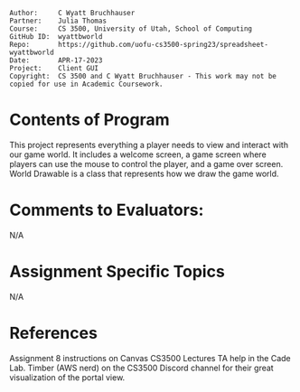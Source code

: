 ﻿```
Author:     C Wyatt Bruchhauser
Partner:    Julia Thomas
Course:     CS 3500, University of Utah, School of Computing
GitHub ID:  wyattbworld
Repo:       https://github.com/uofu-cs3500-spring23/spreadsheet-wyattbworld
Date:       APR-17-2023
Project:    Client GUI
Copyright:  CS 3500 and C Wyatt Bruchhauser - This work may not be copied for use in Academic Coursework.
```

# Contents of Program
This project represents everything a player needs to view and interact with our game world.
It includes a welcome screen, a game screen where players can use the mouse to control the player, and a game over screen.
World Drawable is a class that represents how we draw the game world.


# Comments to Evaluators:
N/A

# Assignment Specific Topics
N/A

# References

Assignment 8 instructions on Canvas
CS3500 Lectures
TA help in the Cade Lab.
Timber (AWS nerd) on the CS3500 Discord channel for their great visualization of the portal view.